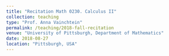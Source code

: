 ```yaml
---
title: "Recitation Math 0230. Calculus II"
collection: teaching
type: "Prof. Anna Vainchtein"
permalink: /teaching/2018-fall-recitation
venue: "University of Pittsburgh, Department of Mathematics"
date: 2018-08-27
location: "Pittsburgh, USA"
---
```






